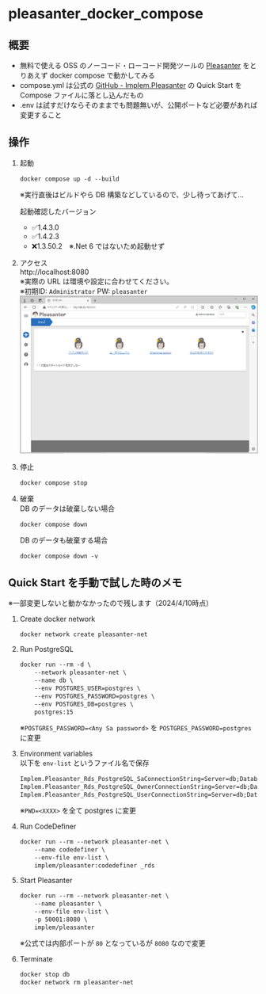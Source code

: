 # pleasanter_docker_compose

## 概要
* 無料で使える OSS のノーコード・ローコード開発ツールの [Pleasanter](https://pleasanter.org/) をとりあえず docker compose で動かしてみる
* compose.yml は公式の [GitHub - Implem.Pleasanter](https://github.com/Implem/Implem.Pleasanter
) の Quick Start を Compose ファイルに落とし込んだもの
* .env は試すだけならそのままでも問題無いが、公開ポートなど必要があれば変更すること

## 操作

1. 起動  
    ```
    docker compose up -d --build
    ```
    ※実行直後はビルドやら DB 構築などしているので、少し待ってあげて...

    起動確認したバージョン
    * ✅1.4.3.0
    * ✅1.4.2.3
    * ❌1.3.50.2　※.Net 6 ではないため起動せず

1. アクセス  
    http://localhost:8080  
    ※実際の URL は環境や設定に合わせてください。  
    ※初期ID: `Administrator` PW: `pleasanter`
    ![](doc/image/2024-04-10-15-33-57.png)

1. 停止  
    ```
    docker compose stop
    ```

1. 破棄  
    DB のデータは破棄しない場合
    ```
    docker compose down
    ```
    DB のデータも破棄する場合
    ```
    docker compose down -v
    ```

## Quick Start を手動で試した時のメモ
※一部変更しないと動かなかったので残します（2024/4/10時点）

1. Create docker network
    ```
    docker network create pleasanter-net
    ```

1. Run PostgreSQL
    ```
    docker run --rm -d \
        --network pleasanter-net \
        --name db \
        --env POSTGRES_USER=postgres \
        --env POSTGRES_PASSWORD=postgres \
        --env POSTGRES_DB=postgres \
        postgres:15
    ```
    ※`POSTGRES_PASSWORD=<Any Sa password>` を `POSTGRES_PASSWORD=postgres` に変更

1. Environment variables  
    以下を `env-list` というファイル名で保存
    ```
    Implem.Pleasanter_Rds_PostgreSQL_SaConnectionString=Server=db;Database=postgres;UID=postgres;PWD=postgres
    Implem.Pleasanter_Rds_PostgreSQL_OwnerConnectionString=Server=db;Database=#ServiceName#;UID=#ServiceName#_Owner;PWD=postgres
    Implem.Pleasanter_Rds_PostgreSQL_UserConnectionString=Server=db;Database=#ServiceName#;UID=#ServiceName#_User;PWD=postgres
    ```
    ※`PWD=<XXXX>` を全て postgres に変更

1. Run CodeDefiner
    ```
    docker run --rm --network pleasanter-net \
        --name codedefiner \
        --env-file env-list \
        implem/pleasanter:codedefiner _rds
    ```

1. Start Pleasanter
    ```
    docker run --rm --network pleasanter-net \
        --name pleasanter \
        --env-file env-list \
        -p 50001:8080 \
        implem/pleasanter
    ```
    ※公式では内部ポートが `80` となっているが `8080` なので変更

1. Terminate
    ```
    docker stop db
    docker network rm pleasanter-net
    ```
